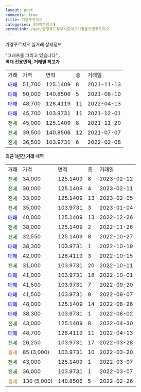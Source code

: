 ```yaml
---
layout: post
comments: true
title: 가경푸르지오
categories: [아파트정보]
permalink: /apt/충청북도청주시흥덕구가경동가경푸르지오
---
```


가경푸르지오 실거래 상세정보

<script type="text/javascript">
  google.charts.load('current', {'packages':['line', 'corechart']});
  google.charts.setOnLoadCallback(drawChart);

  function drawChart() {
    var data = new google.visualization.DataTable();
    data.addColumn('date', '거래일');
    data.addColumn('number', "매매");
    data.addColumn('number', "전세");
    data.addColumn('number', "전매");

    data.addRows([[new Date(Date.parse("2023-02-12")), null, 34000, null], [new Date(Date.parse("2023-02-11")), null, 30000, null], [new Date(Date.parse("2023-02-05")), null, 33000, null], [new Date(Date.parse("2023-01-04")), null, 35000, null], [new Date(Date.parse("2022-12-26")), 40000, null, null], [new Date(Date.parse("2022-11-26")), null, 38000, null], [new Date(Date.parse("2022-10-27")), null, 32550, null], [new Date(Date.parse("2022-10-19")), 38300, null, null], [new Date(Date.parse("2022-10-15")), 42000, null, null], [new Date(Date.parse("2022-10-11")), null, 31000, null], [new Date(Date.parse("2022-10-01")), 41000, null, null], [new Date(Date.parse("2022-09-20")), 41500, null, null], [new Date(Date.parse("2022-09-07")), 41500, null, null], [new Date(Date.parse("2022-08-26")), 48000, null, null], [new Date(Date.parse("2022-08-02")), 38300, null, null], [new Date(Date.parse("2022-04-30")), null, 43000, null], [new Date(Date.parse("2022-04-13")), 48700, null, null], [new Date(Date.parse("2022-03-28")), null, 26250, null], [new Date(Date.parse("2022-03-20")), null, null, null], [new Date(Date.parse("2022-03-07")), null, 43000, null], [new Date(Date.parse("2022-03-07")), null, 36000, null], [new Date(Date.parse("2022-02-26")), null, null, null]]);

    var options = {
      hAxis: {
        format: 'yyyy/MM/dd'
      },    
      lineWidth: 0,
      pointsVisible: true,    
      title: '최근 1년간 유형별 실거래가 분포',
      legend: { position: 'bottom' }
    };

    var formatter = new google.visualization.NumberFormat({pattern:'###,###'} );
    formatter.format(data, 1);
    formatter.format(data, 2);
    
    setTimeout(function() {
        var chart = new google.visualization.LineChart(document.getElementById('columnchart_material'));
        chart.draw(data, (options));
        document.getElementById('loading').style.display = 'none';
    }, 200);
  }
</script>


<div id="loading" style="z-index:20; display: block; margin-left: 0px">"그래프를 그리고 있습니다"</div>
<div id="columnchart_material" style="width: 95%; margin-left: 0px; display: block"></div>
<!-- contents start -->
<b>역대 전용면적, 거래별 최고가</b>
<table class="sortable">
    <tr>
      <td>거래</td>
      <td>가격</td>
      <td>면적</td>
      <td>층</td>
      <td>거래일</td>
    </tr>
        <tr>
          <td><a style="color: blue">매매</a></td>
          <td>51,700</td>
          <td>125.1409</td>
          <td>8</td>
          <td>2021-11-13</td>
        </tr>            <tr>
          <td><a style="color: blue">매매</a></td>
          <td>50,000</td>
          <td>140.8506</td>
          <td>5</td>
          <td>2021-06-10</td>
        </tr>            <tr>
          <td><a style="color: blue">매매</a></td>
          <td>48,700</td>
          <td>128.4119</td>
          <td>11</td>
          <td>2022-04-13</td>
        </tr>            <tr>
          <td><a style="color: blue">매매</a></td>
          <td>45,700</td>
          <td>103.9731</td>
          <td>11</td>
          <td>2021-12-01</td>
        </tr>        
        <tr>
              <td><a style="color: darkgreen">전세</a></td>
              <td>45,000</td>
              <td>125.1409</td>
              <td>8</td>
              <td>2021-11-20</td>
            </tr>            <tr>
              <td><a style="color: darkgreen">전세</a></td>
              <td>39,500</td>
              <td>140.8506</td>
              <td>12</td>
              <td>2021-07-07</td>
            </tr>            <tr>
              <td><a style="color: darkgreen">전세</a></td>
              <td>36,500</td>
              <td>103.9731</td>
              <td>6</td>
              <td>2022-02-08</td>
            </tr>        
    
</table>

<b>최근 1년간 거래 내역</b>

<table class="sortable">
    <tr>
      <td>거래</td>
      <td>가격</td>
      <td>면적</td>
      <td>층</td>
      <td>거래일</td>
    </tr>
    <tr>
      <td><a style="color: darkgreen">전세</a></td>
      <td>34,000</td>
      <td>125.1409</td>
      <td>8</td>
      <td>2023-02-12</td>
    </tr>          <tr>
      <td><a style="color: darkgreen">전세</a></td>
      <td>30,000</td>
      <td>125.1409</td>
      <td>4</td>
      <td>2023-02-11</td>
    </tr>          <tr>
      <td><a style="color: darkgreen">전세</a></td>
      <td>33,000</td>
      <td>125.1409</td>
      <td>13</td>
      <td>2023-02-05</td>
    </tr>          <tr>
      <td><a style="color: darkgreen">전세</a></td>
      <td>35,000</td>
      <td>103.9731</td>
      <td>3</td>
      <td>2023-01-04</td>
    </tr>          <tr>
      <td><a style="color: blue">매매</a></td>
      <td>40,000</td>
      <td>125.1409</td>
      <td>13</td>
      <td>2022-12-26</td>
    </tr>          <tr>
      <td><a style="color: darkgreen">전세</a></td>
      <td>38,000</td>
      <td>125.1409</td>
      <td>2</td>
      <td>2022-11-26</td>
    </tr>          <tr>
      <td><a style="color: darkgreen">전세</a></td>
      <td>32,550</td>
      <td>125.1409</td>
      <td>8</td>
      <td>2022-10-27</td>
    </tr>          <tr>
      <td><a style="color: blue">매매</a></td>
      <td>38,300</td>
      <td>103.9731</td>
      <td>1</td>
      <td>2022-10-19</td>
    </tr>          <tr>
      <td><a style="color: blue">매매</a></td>
      <td>42,000</td>
      <td>128.4119</td>
      <td>3</td>
      <td>2022-10-15</td>
    </tr>          <tr>
      <td><a style="color: darkgreen">전세</a></td>
      <td>31,000</td>
      <td>103.9731</td>
      <td>20</td>
      <td>2022-10-11</td>
    </tr>          <tr>
      <td><a style="color: blue">매매</a></td>
      <td>41,000</td>
      <td>103.9731</td>
      <td>18</td>
      <td>2022-10-01</td>
    </tr>          <tr>
      <td><a style="color: blue">매매</a></td>
      <td>41,500</td>
      <td>103.9731</td>
      <td>7</td>
      <td>2022-09-20</td>
    </tr>          <tr>
      <td><a style="color: blue">매매</a></td>
      <td>41,500</td>
      <td>103.9731</td>
      <td>9</td>
      <td>2022-09-07</td>
    </tr>          <tr>
      <td><a style="color: blue">매매</a></td>
      <td>48,000</td>
      <td>125.1409</td>
      <td>14</td>
      <td>2022-08-26</td>
    </tr>          <tr>
      <td><a style="color: blue">매매</a></td>
      <td>38,300</td>
      <td>103.9731</td>
      <td>1</td>
      <td>2022-08-02</td>
    </tr>          <tr>
      <td><a style="color: darkgreen">전세</a></td>
      <td>43,000</td>
      <td>125.1409</td>
      <td>8</td>
      <td>2022-04-30</td>
    </tr>          <tr>
      <td><a style="color: blue">매매</a></td>
      <td>48,700</td>
      <td>128.4119</td>
      <td>11</td>
      <td>2022-04-13</td>
    </tr>          <tr>
      <td><a style="color: darkgreen">전세</a></td>
      <td>26,250</td>
      <td>103.9731</td>
      <td>17</td>
      <td>2022-03-28</td>
    </tr>          <tr>
      <td><a style="color: darkgoldenrod">월세</a></td>
      <td>85 (3,000)</td>
      <td>103.9731</td>
      <td>10</td>
      <td>2022-03-20</td>
    </tr>          <tr>
      <td><a style="color: darkgreen">전세</a></td>
      <td>43,000</td>
      <td>125.1409</td>
      <td>1</td>
      <td>2022-03-07</td>
    </tr>          <tr>
      <td><a style="color: darkgreen">전세</a></td>
      <td>36,000</td>
      <td>103.9731</td>
      <td>1</td>
      <td>2022-03-07</td>
    </tr>          <tr>
      <td><a style="color: darkgoldenrod">월세</a></td>
      <td>130 (5,000)</td>
      <td>140.8506</td>
      <td>5</td>
      <td>2022-02-26</td>
    </tr>      </table>
<!-- contents end -->    

